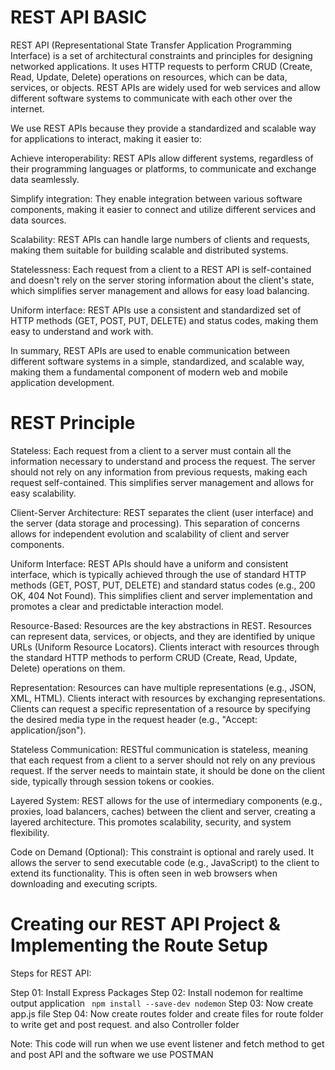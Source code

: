 <h1>REST API BASIC</h1>

<p>
REST API (Representational State Transfer Application Programming Interface) is a set of architectural constraints and principles for designing networked applications. It uses HTTP requests to perform CRUD (Create, Read, Update, Delete) operations on resources, which can be data, services, or objects. REST APIs are widely used for web services and allow different software systems to communicate with each other over the internet.

We use REST APIs because they provide a standardized and scalable way for applications to interact, making it easier to:

Achieve interoperability: REST APIs allow different systems, regardless of their programming languages or platforms, to communicate and exchange data seamlessly.

Simplify integration: They enable integration between various software components, making it easier to connect and utilize different services and data sources.

Scalability: REST APIs can handle large numbers of clients and requests, making them suitable for building scalable and distributed systems.

Statelessness: Each request from a client to a REST API is self-contained and doesn't rely on the server storing information about the client's state, which simplifies server management and allows for easy load balancing.

Uniform interface: REST APIs use a consistent and standardized set of HTTP methods (GET, POST, PUT, DELETE) and status codes, making them easy to understand and work with.

In summary, REST APIs are used to enable communication between different software systems in a simple, standardized, and scalable way, making them a fundamental component of modern web and mobile application development.
</p>

<h1> REST Principle </h1>

<p>
Stateless: Each request from a client to a server must contain all the information necessary to understand and process the request. The server should not rely on any information from previous requests, making each request self-contained. This simplifies server management and allows for easy scalability.

Client-Server Architecture: REST separates the client (user interface) and the server (data storage and processing). This separation of concerns allows for independent evolution and scalability of client and server components.

Uniform Interface: REST APIs should have a uniform and consistent interface, which is typically achieved through the use of standard HTTP methods (GET, POST, PUT, DELETE) and standard status codes (e.g., 200 OK, 404 Not Found). This simplifies client and server implementation and promotes a clear and predictable interaction model.

Resource-Based: Resources are the key abstractions in REST. Resources can represent data, services, or objects, and they are identified by unique URLs (Uniform Resource Locators). Clients interact with resources through the standard HTTP methods to perform CRUD (Create, Read, Update, Delete) operations on them.

Representation: Resources can have multiple representations (e.g., JSON, XML, HTML). Clients interact with resources by exchanging representations. Clients can request a specific representation of a resource by specifying the desired media type in the request header (e.g., "Accept: application/json").

Stateless Communication: RESTful communication is stateless, meaning that each request from a client to a server should not rely on any previous request. If the server needs to maintain state, it should be done on the client side, typically through session tokens or cookies.

Layered System: REST allows for the use of intermediary components (e.g., proxies, load balancers, caches) between the client and server, creating a layered architecture. This promotes scalability, security, and system flexibility.

Code on Demand (Optional): This constraint is optional and rarely used. It allows the server to send executable code (e.g., JavaScript) to the client to extend its functionality. This is often seen in web browsers when downloading and executing scripts.

</p>

<h1>Creating our REST API Project & Implementing the Route Setup</h1>

<p>
Steps for REST API:

Step 01: Install Express Packages
Step 02: Install nodemon for realtime output application 
<code> npm install --save-dev nodemon</code>
Step 03: Now create app.js file
Step 04: Now create routes folder and create files for route folder to write get and post request. and also Controller folder

Note: This code will run when we use event listener and fetch method to get and post API and the software we use POSTMAN

</p>